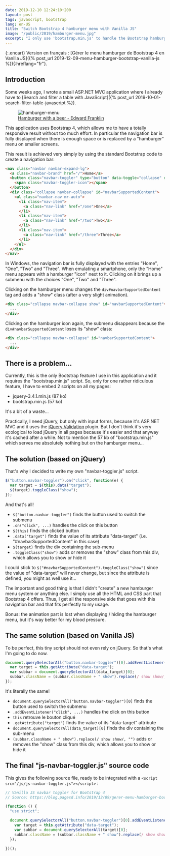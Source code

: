 ```yaml
---
date: 2019-12-10 12:24:10+200
layout: post
tags: javascript, bootstrap
lang: en-US
title: "Switch Bootstrap 4 hamburger menu with Vanilla JS"
image: "/public/2019/hamburger-menu.jpg"
excerpt: "I only use 'bootstrap.min.js' to handle the Bootstrap hamburger menu. So I 'replaced' the 57 ko of this file with 3 lines of JS."
---
```


{:.encart}
Version en français : [Gérer le menu hamburger de Bootstrap 4 en Vanilla JS]({% post_url 2019-12-09-menu-hamburger-bootstrap-vanilla-js %}){:hreflang="fr"}.

## Introduction

Some weeks ago, I wrote a small ASP.NET MVC application where I already have to [Search and filter a table with JavaScript]({% post_url 2019-10-01-search-filter-table-javascript %}).

<figure>
  <img src="{{ page.image }}" alt="hamburger-menu" />
  <figcaption>
    <a href="https://unsplash.com/photos/Nb_Q-M3Cdzg">Hamburger with a beer - Edward Franklin</a>
  </figcaption>
</figure>

This application uses Bootstrap 4, which allows me to have a totally responsive result without too much effort. In particular the navigation bar is fully displayed when there is enough space or is replaced by a "hamburger" menu on smaller screens.

This result is achieved very simply by using the standard Bootstrap code to create a navigation bar:

```html
<nav class="navbar navbar-expand-lg">
  <a class="navbar-brand" href="/">Home</a>
  <button class="navbar-toggler" type="button" data-toggle="collapse" data-target="#navbarSupportedContent" aria-controls="navbarSupportedContent" aria-expanded="false" aria-label="Toggle navigation">
    <span class="navbar-toggler-icon"></span>
  </button>
  <div class="collapse navbar-collapse" id="navbarSupportedContent">
    <ul class="navbar-nav mr-auto">
      <li class="nav-item">
        <a class="nav-link" href="/one">One</a>
      </li>
      <li class="nav-item">
        <a class="nav-link" href="/two">Two</a>
      </li>
      <li class="nav-item">
        <a class="nav-link" href="/three">Three</a>
      </li>
    </ul>
  </div>
</nav>
```

In Windows, the navigation bar is fully displayed with the entries "Home", "One", "Two" and "Three". When emulating a smartphone, only the "Home" menu appears with a hamburger "icon" next to it. Clicking on it brings up a submenu with the choices "One", "Two" and "Three".

Clicking on the hamburger menu changes the `div#navbarSupportedContent` tag and adds a "show" class (after a very slight animation).

```html
<div class="collapse navbar-collapse show" id="navbarSupportedContent">
  ...
</div>
```

Clicking on the hamburger icon again, the submenu disappears because the `div#navbarSupportedContent` loses its "show" class:

```html
<div class="collapse navbar-collapse" id="navbarSupportedContent">
  ...
</div>
```


## There is a problem...

Currently, this is the only Bootstrap feature I use in this application and it requires the "bootstrap.min.js" script. So, only for one rather ridiculous feature, I have to embed 2 scripts on all my pages:

* jquery-3.4.1.min.js (87 ko)
* bootstrap.min.js (57 ko)

It's a bit of a waste...

Practically, I need jQuery, but only with input forms, because it's ASP.NET MVC and it uses the [jQuery Validation](https://jqueryvalidation.org/) plugin. But I don't think it's very ecological to load jQuery in all pages because it's easier and that anyway it's cached after a while. Not to mention the 57 kb of "bootstrap.min.js" which serves me absolutely nothing but on the hamburger menu...

## The solution (based on jQuery)

That's why I decided to write my own "navbar-toggler.js" script.

```javascript
$("button.navbar-toggler").on("click", function(e) {
  var target = $(this).data("target");
  $(target).toggleClass("show");
});
```

And that's all!

* `$("button.navbar-toggler")` finds the button used to switch the submenu
* `.on("click", ...)` handles the click on this button
* `$(this)` finds the clicked button
* `.data("target")` finds the value of its attribute "data-target" (i.e. "#navbarSupportedContent" in this case)
* `$(target)` finds the div containing the sub-menu
* `.toggleClass("show")` adds or removes the "show" class from this div, which allows you to show or hide it

I could stick to `$("#navbarSupportedContent").toggleClass("show")` since the value of "data-target" will never change, but since the attribute is defined, you might as well use it...

The important and good thing is that I didn't "create" a new hamburger menu system or anything else. I simply use all the HTML and CSS part that Bootstrap 4 offers. Thus, I get all the responsive side that goes with this navigation bar and that fits perfectly to my usage.

Bonus: the animation part is lost when displaying / hiding the hamburger menu, but it's way better for my blood pressure.

## The same solution (based on Vanilla JS)

To be perfect, this tiny script should not even rely on jQuery. So that's what I'm going to do now.

```javascript
document.querySelectorAll("button.navbar-toggler")[0].addEventListener("click", function (event) {
  var target = this.getAttribute("data-target");
  var subbar = document.querySelectorAll(data_target)[0];
  subbar.className = (subbar.className + " show").replace(/ show show/, "");
});
```

It's literally the same!

* `document.querySelectorAll("button.navbar-toggler")[0]` finds the button used to switch the submenu
* `.addEventListener("click", ...)` handles the click on this button
* `this` retrouve le bouton cliqué
* `.getAttribute("target")` finds the value of its "data-target" attribute
* `document.querySelectorAll(data_target)[0]` finds the div containing the sub-menu
* `(subbar.className + " show").replace(/ show show/, "")` adds or removes the "show" class from this div, which allows you to show or hide it


## The final "js-navbar-toggler.js" source code

This gives the following source file, ready to be integrated with a `<script src="/js/js-navbar-toggler.js"></script>` :

```javascript
// Vanilla JS navbar toggler for Bootstrap 4
// Source: https://blog.pagesd.info/2019/12/09/gerer-menu-hamburger-bootstrap-vanilla-js

(function () {
  "use strict";

  document.querySelectorAll("button.navbar-toggler")[0].addEventListener("click", function (event) {
    var target = this.getAttribute("data-target");
    var subbar = document.querySelectorAll(target)[0];
    subbar.className = (subbar.className + " show").replace(/ show show/, "");
  });

})();
```
